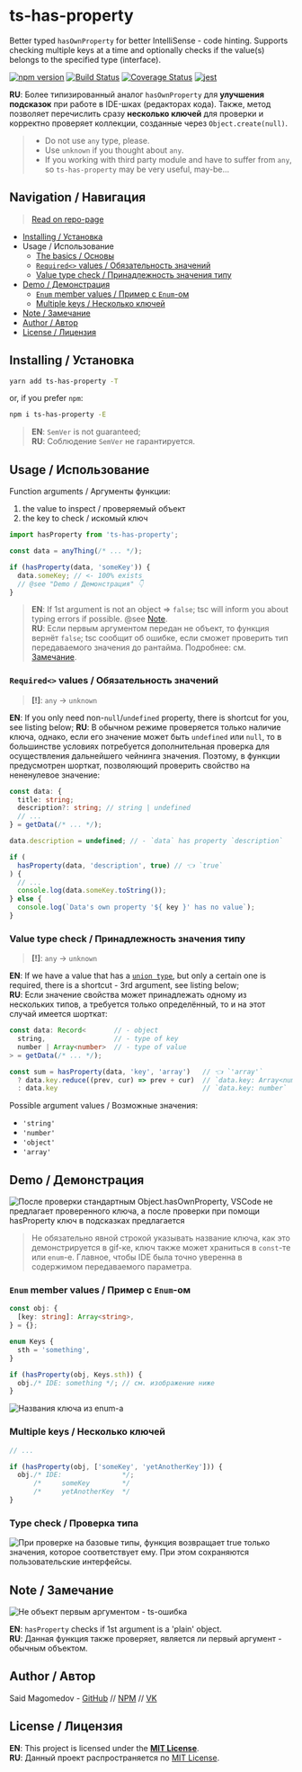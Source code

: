 # ts-has-property

Better typed `hasOwnProperty` for better IntelliSense - code hinting. Supports checking multiple keys at a time and optionally checks if the value(s) belongs to the specified type (interface).

[![npm version](https://badge.fury.io/js/ts-has-property.svg)](https://badge.fury.io/js/ts-has-property)
[![Build Status](https://travis-ci.com/said-m/ts-has-property.svg?branch=master)](https://travis-ci.com/said-m/ts-has-property)
[![Coverage Status](https://coveralls.io/repos/github/said-m/ts-has-property/badge.svg?branch=master)](https://coveralls.io/github/said-m/ts-has-property?branch=master)
[![jest](https://jestjs.io/img/jest-badge.svg)](https://github.com/facebook/jest)

**RU**: Более типизированный аналог `hasOwnProperty` для **улучшения подсказок** при работе в IDE-шках (редакторах кода). Также, метод позволяет перечислить сразу **несколько ключей** для проверки и корректно проверяет коллекции, созданные через `Object.create(null)`.

> * Do not use `any` type, please.
> * Use `unknown` if you thought about `any`.
> * If you working with third party module and have to suffer from `any`, so `ts-has-property` may be very useful, may-be...

## Navigation / Навигация

> [Read on repo-page](./README.md)

* [Installing / Установка](#Installing--Установка)
* Usage / Использование
  * [The basics / Основы](#Usage--Использование)
  * [`Required<>` values / Обязательность значений](#Required-values--Обязательность-значений)
  * [Value type check / Принадлежность значения типу](#Value-type-check--Принадлежность-значения-типу)
* [Demo / Демонстрация](#Demo--Демонстрация)
  * [`Enum` member values / Пример с `Enum`-ом](#Enum-member-values--Пример-с-Enum-ом)
  * [Multiple keys / Несколько ключей](#Multiple-keys--Несколько-ключей)
* [Note / Замечание](#Note--Замечание)
* [Author / Автор](#Author--Автор)
* [License / Лицензия](#License--Лицензия)

## Installing / Установка

```bash
yarn add ts-has-property -T
```
or, if you prefer `npm`:
```bash
npm i ts-has-property -E
```

> **EN**: `SemVer` is not guaranteed; \
> **RU**: Соблюдение `SemVer` не гарантируется.

## Usage / Использование

Function arguments / Аргументы функции:
1. the value to inspect / проверяемый объект
2. the key to check / искомый ключ

```ts
import hasProperty from 'ts-has-property';

const data = anyThing(/* ... */);

if (hasProperty(data, 'someKey')) {
  data.someKey; // <- 100% exists
  // @see "Demo / Демонстрация" 👇
}
```

> **EN**: If 1st argument is not an object => `false`; tsc will inform you about typing errors if possible. @see [Note](#note--замечание). \
> **RU**: Если первым аргументом передан не объект, то функция вернёт `false`; tsc сообщит об ошибке, если сможет проверить тип передаваемого значения до рантайма. Подробнее: см. [Замечание](#note--замечание).

### `Required<>` values / Обязательность значений

> **[!]**: `any` -> `unknown`

**EN**: If you only need non-`null`/`undefined` property, there is shortcut for you, see listing below;
**RU**: В обычном режиме проверяется только наличие ключа, однако, если его значение может быть `undefined` или `null`, то в большинстве условиях потребуется дополнительная проверка для осуществления дальнейшего чейнинга значения. Поэтому, в функции предусмотрен шорткат, позволяющий проверить свойство на нененулевое значение:
```ts
const data: {
  title: string;
  description?: string; // string | undefined
  // ...
} = getData(/* ... */);

data.description = undefined; // - `data` has property `description`

if (
  hasProperty(data, 'description', true) // 👈 `true`
) {
  // ...
  console.log(data.someKey.toString());
} else {
  console.log(`Data's own property '${ key }' has no value`);
}
```

### Value type check / Принадлежность значения типу

> **[!]**: `any` -> `unknown`

**EN**: If we have a value that has a [`union type`](union-types), but only a certain one is required, there is a shortcut - 3rd argument, see listing below; \
**RU**: Если значение свойства может принадлежать одному из нескольких типов, а требуется только определённый, то и на этот случай имеется шорткат:
```ts
const data: Record<       // - object
  string,                 // - type of key
  number | Array<number>  // - type of value
> = getData(/* ... */);

const sum = hasProperty(data, 'key', 'array')   // 👈 `'array'`
  ? data.key.reduce((prev, cur) => prev + cur)  // `data.key: Array<number>`
  : data.key                                    // `data.key: number`
```

Possible argument values / Возможные значения:
* `'string'`
* `'number'`
* `'object'`
* `'array'`

## Demo / Демонстрация

![После проверки стандартным `Object.hasOwnProperty`, VSCode не предлагает проверенного ключа, а после проверки при помощи `hasProperty` ключ в подсказках предлагается](assets/demo.gif)

> Не обязательно явной строкой указывать название ключа, как это демонстрируется в gif-ке, ключ также может храниться в `const`-те или `enum`-е. Главное, чтобы IDE была точно уверенна в содержимом передаваемого параметра.

### `Enum` member values / Пример с `Enum`-ом

```ts
const obj: {
  [key: string]: Array<string>,
} = {};

enum Keys {
  sth = 'something',
}

if (hasProperty(obj, Keys.sth)) {
  obj./* IDE: something */; // см. изображение ниже
}
```

![Названия ключа из `enum`-а](assets/demo-enum.png)

### Multiple keys / Несколько ключей

```ts
// ...

if (hasProperty(obj, ['someKey', 'yetAnotherKey'])) {
  obj./* IDE:               */;
      /*     someKey        */
      /*     yetAnotherKey  */
}
```

### Type check / Проверка типа

![При проверке на базовые типы, функция возвращает `true` только значения, которое соответствует ему. При этом сохраняются пользовательские интерфейсы.](assets/demo-type-check.gif)

## Note / Замечание

![Не объект первым аргументом - ts-ошибка](assets/demo-not-object.png)

**EN**: `hasProperty` checks if 1st argument is a 'plain' object. \
**RU**: Данная функция также проверяет, является ли первый аргумент - обычным объектом.

## Author / Автор

Said Magomedov - [GitHub][github] // [NPM][npm] // [VK][vk]

## License / Лицензия

**EN**: This project is licensed under the [**MIT License**](LICENSE). \
**RU**: Данный проект распространяется по [MIT License](LICENSE).


[github]: https://github.com/said-m
[npm]: https://www.npmjs.com/~said-m
[vk]: https://vk.com/id266788473

[union-types]: https://www.typescriptlang.org/docs/handbook/advanced-types.html#union-types
